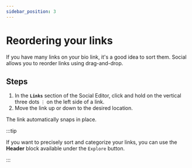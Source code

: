 ```yaml
---
sidebar_position: 3
---
```


# Reordering your links

If you have many links on your bio link, it's a good idea to sort them. Social allows you to reorder links using drag-and-drop.

## Steps

1. In the **`Links`** section of the Social Editor, click and hold on the vertical three dots `⋮` on the left side of a link.
2. Move the link up or down to the desired location.

The link automatically snaps in place.

:::tip

If you want to precisely sort and categorize your links, you can use the **Header** block available under the `Explore` button.

:::
